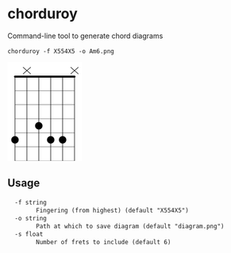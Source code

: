 # chorduroy

Command-line tool to generate chord diagrams


```shell
chorduroy -f X554X5 -o Am6.png
```

<img src="./demo.png" width=150 />


## Usage

```
  -f string
    	Fingering (from highest) (default "X554X5")
  -o string
    	Path at which to save diagram (default "diagram.png")
  -s float
    	Number of frets to include (default 6)
```

